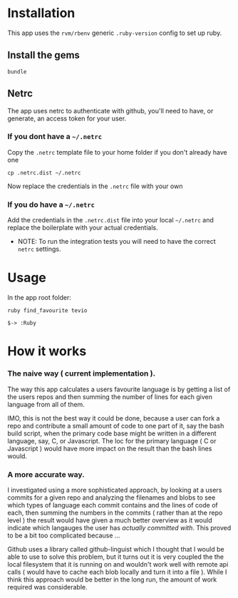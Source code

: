 # Installation
This app uses the `rvm/rbenv` generic `.ruby-version` config to set up ruby.

## Install the gems

    bundle

## Netrc
The app uses netrc to authenticate with github, you'll need to have, or generate, an
access token for your user.

### If you dont have a `~/.netrc`
Copy the `.netrc` template file to your home folder if you don't already have one

    cp .netrc.dist ~/.netrc

Now replace the credentials in the `.netrc` file with your own

### If you do have a `~/.netrc`
Add the credentials in the `.netrc.dist` file into your local `~/.netrc` and replace the boilerplate with your actual credentials.

* NOTE: To run the integration tests you will need to have the correct `netrc` settings.

# Usage
In the app root folder:

    ruby find_favourite tevio

    $-> :Ruby

# How it works

### The naive way ( current implementation ).
The way this app calculates a users favourite language is by getting a list of the users repos and then summing the number of lines for each given language from all of them.

IMO, this is not the best way it could be done, because a user can fork a repo and contribute a small amount of code
to one part of it, say the bash build script, when the primary code base might be written in a different language, say, C, or Javascript. The loc for the primary language ( C or Javascript ) would have more impact on the result than the bash lines would.

### A more accurate way.
I investigated using a more sophisticated approach, by looking at a users commits for a given repo and analyzing the filenames and blobs to see which types of language each commit contains and the lines of code of each, then summing the numbers in the commits ( rather than at the repo level ) the result would have given a much better overview as it would indicate which langauges the user has *actually committed with*. This proved to be a bit too complicated because ...

Github uses a library called github-linguist which I thought that I would be able to use to solve this problem, but it turns out it is very coupled the the local filesystem that it is running on and wouldn't work well with remote api calls ( would have to cache each blob locally and turn it into a file ). While I think this approach would be better in the long run, the amount of work required was considerable.
